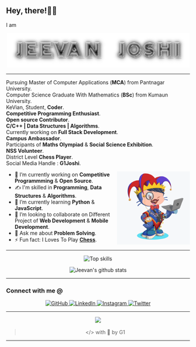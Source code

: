 ## Hey, there!👋🏻
I am
<div align="center">

  ![🅹🅴🅴🆅🅰🅽  🅹🅾🆂🅷🅸](https://raw.githubusercontent.com/G1Joshi/Assets/main/JeevanJoshi.gif)

</div>

---

Pursuing Master of Computer Applications (**MCA**) from Pantnagar University.<br>
Computer Science Graduate With Mathematics (**BSc**) from Kumaun University.<br>
KeVian, Student, **Coder**.<br>
**Competitive Programming Enthusiast**.<br>
**Open source Contributor**.<br>
**C/C++ | Data Structures | Algorithms**.<br>
Currently working on **Full Stack Development**.<br>
**Campus Ambassador**.<br>
Participants of **Maths Olympiad** & **Social Science Exhibition**.<br>
**NSS Volunteer**.<br>
District Level **Chess Player**.<br>
Social Media Handle : **G1Joshi**.

<img align="right" src="https://raw.githubusercontent.com/G1Joshi/Assets/main/octocat.png" alt="Octocat" width="200" height="200">

- 🔭 I’m currently working on **Competitive Programmming** & **Open Source**.
- ✍️ I'm skilled in **Programming**, **Data Structures** & **Algorithms**.
- 🌱 I’m currently learning **Python** & **JavaScript**.
- 👯 I’m looking to collaborate on Different Project of **Web Development** & **Mobile Development**.
- 💬 Ask me about **Problem Solving**.
- ⚡ Fun fact: I Loves To Play **[Chess](https://www.chess.com/member/G1Joshi)**.

---

<div align="center">

  ![Top skills](https://github-readme-stats.vercel.app/api/top-langs/?username=g1joshi&hide_border=true)

  ![Jeevan's github stats](https://github-readme-stats.vercel.app/api?username=g1joshi&count_private=true&show_icons=true&hide_border=true)

</div>

---

### Connect with me @

<div align="center">

  <a href="https://github.com/G1Joshi">
    <img src="https://img.shields.io/static/v1?style=for-the-badge&label=GitHub&labelColor=silver&logo=github&logoColor=black&message=G1Joshi&color=black&link=https://github.com/G1Joshi" alt="GitHub" />
  </a>

  <a href="https://linkedin.com/in/G1Joshi">
    <img src="https://img.shields.io/static/v1?style=for-the-badge&label=LinkedIn&labelColor=silver&logo=linkedin&logoColor=blue&message=G1Joshi&color=blue&link=https://linkedin.com/in/G1Joshi" alt="LinkedIn" />
  </a>

  <a href="https://instagram.com/G1Joshi">
    <img src="https://img.shields.io/static/v1?style=for-the-badge&label=instagram&labelColor=silver&logo=instagram&logoColor=red&message=G1Joshi&color=red&link=https://instagram.com/G1Joshi" alt="Instagram" />
  </a>

  <a href="https://twitter.com/G1Joc">
    <img src="https://img.shields.io/static/v1?style=for-the-badge&label=Twitter&labelColor=silver&logo=twitter&logoColor=blue&message=G1JoC&color=blue&link=https://twitter.com/G1JoC" alt="Twitter" />
  </a>

</div>

---

<div align="center">

  ![](https://profile-counter.glitch.me/G1Joshi/count.svg)

</div>

<div align="center">

  ></> with 🤍 by G1

</div>
  
---

<!--START_SECTION:waka-->

<!--END_SECTION:waka-->